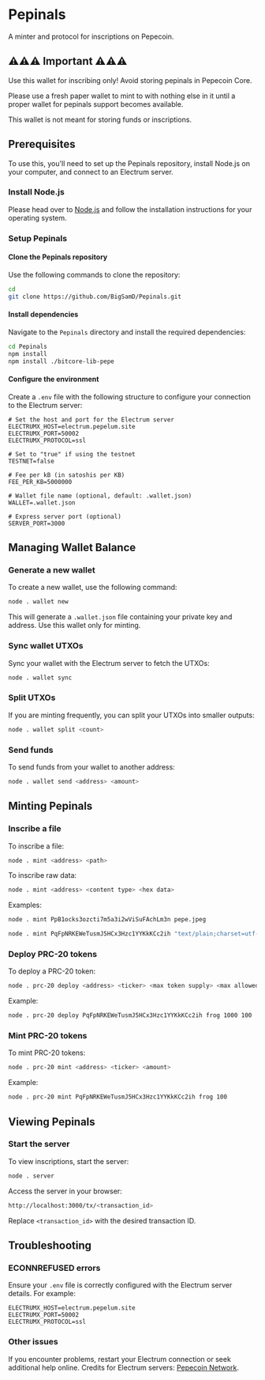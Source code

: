 
# Pepinals

A minter and protocol for inscriptions on Pepecoin.

## ⚠️⚠️⚠️ Important ⚠️⚠️⚠️

Use this wallet for inscribing only! Avoid storing pepinals in Pepecoin Core.

Please use a fresh paper wallet to mint to with nothing else in it until a proper wallet for pepinals support becomes available.

This wallet is not meant for storing funds or inscriptions.

## Prerequisites

To use this, you'll need to set up the Pepinals repository, install Node.js on your computer, and connect to an Electrum server.

### Install Node.js

Please head over to [Node.js](https://nodejs.org/en/download) and follow the installation instructions for your operating system.

### Setup Pepinals

#### Clone the Pepinals repository

Use the following commands to clone the repository:

```bash
cd
git clone https://github.com/BigSamD/Pepinals.git
```

#### Install dependencies

Navigate to the `Pepinals` directory and install the required dependencies:

```bash
cd Pepinals
npm install
npm install ./bitcore-lib-pepe
```

#### Configure the environment

Create a `.env` file with the following structure to configure your connection to the Electrum server:

```env
# Set the host and port for the Electrum server
ELECTRUMX_HOST=electrum.pepelum.site
ELECTRUMX_PORT=50002
ELECTRUMX_PROTOCOL=ssl

# Set to "true" if using the testnet
TESTNET=false

# Fee per kB (in satoshis per KB)
FEE_PER_KB=5000000

# Wallet file name (optional, default: .wallet.json)
WALLET=.wallet.json

# Express server port (optional)
SERVER_PORT=3000
```

## Managing Wallet Balance

### Generate a new wallet

To create a new wallet, use the following command:

```bash
node . wallet new
```

This will generate a `.wallet.json` file containing your private key and address. Use this wallet only for minting.

### Sync wallet UTXOs

Sync your wallet with the Electrum server to fetch the UTXOs:

```bash
node . wallet sync
```

### Split UTXOs

If you are minting frequently, you can split your UTXOs into smaller outputs:

```bash
node . wallet split <count>
```

### Send funds

To send funds from your wallet to another address:

```bash
node . wallet send <address> <amount>
```

## Minting Pepinals

### Inscribe a file

To inscribe a file:

```bash
node . mint <address> <path>
```

To inscribe raw data:

```bash
node . mint <address> <content type> <hex data>
```

Examples:

```bash
node . mint PpB1ocks3ozcti7m5a3i2wViSuFAchLm3n pepe.jpeg
```

```bash
node . mint PqFpNRKEWeTusmJ5HCx3Hzc1YYKkKCc2ih "text/plain;charset=utf-8" 52696262697421
```

### Deploy PRC-20 tokens

To deploy a PRC-20 token:

```bash
node . prc-20 deploy <address> <ticker> <max token supply> <max allowed mint limit>
```

Example:

```bash
node . prc-20 deploy PqFpNRKEWeTusmJ5HCx3Hzc1YYKkKCc2ih frog 1000 100
```

### Mint PRC-20 tokens

To mint PRC-20 tokens:

```bash
node . prc-20 mint <address> <ticker> <amount>
```

Example:

```bash
node . prc-20 mint PqFpNRKEWeTusmJ5HCx3Hzc1YYKkKCc2ih frog 100
```

## Viewing Pepinals

### Start the server

To view inscriptions, start the server:

```bash
node . server
```

Access the server in your browser:

```bash
http://localhost:3000/tx/<transaction_id>
```

Replace `<transaction_id>` with the desired transaction ID.

## Troubleshooting

### ECONNREFUSED errors

Ensure your `.env` file is correctly configured with the Electrum server details. For example:

```env
ELECTRUMX_HOST=electrum.pepelum.site
ELECTRUMX_PORT=50002
ELECTRUMX_PROTOCOL=ssl
```

### Other issues

If you encounter problems, restart your Electrum connection or seek additional help online. Credits for Electrum servers: [Pepecoin Network](https://pepelum.site/?p=electrumX).
